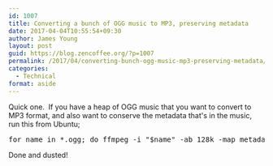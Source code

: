 ```yaml
---
id: 1007
title: Converting a bunch of OGG music to MP3, preserving metadata
date: 2017-04-04T10:55:54+09:30
author: James Young
layout: post
guid: https://blog.zencoffee.org/?p=1007
permalink: /2017/04/converting-bunch-ogg-music-mp3-preserving-metadata/
categories:
  - Technical
format: aside
---
```

Quick one.  If you have a heap of OGG music that you want to convert to MP3 format, and also want to conserve the metadata that's in the music, run this from Ubuntu;

<pre>for name in *.ogg; do ffmpeg -i "$name" -ab 128k -map_metadata 0:s:0 "${name/.ogg/.mp3}"; done</pre>

Done and dusted!